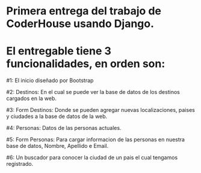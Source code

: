 # Primera entrega del trabajo de CoderHouse usando Django.


# El entregable tiene 3 funcionalidades, en orden son:


#1: El inicio diseñado por Bootstrap


#2: Destinos: En el cual se puede ver la base de datos de los destinos cargados en la web.


#3: Form Destinos: Donde se pueden agregar nuevas localizaciones, paises y ciudades a la base de datos de la web.


#4: Personas: Datos de las personas actuales.


#5: Form Personas: Para cargar informacion de las personas en nuestra base de datos, Nombre, Apellido e Email.


#6: Un buscador para conocer la ciudad de un pais el cual tengamos registrado.
